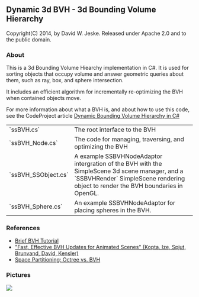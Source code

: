 ## Dynamic 3d BVH - 3d Bounding Volume Hierarchy

Copyright(C) 2014, by David W. Jeske. Released under Apache 2.0 and to the public domain.

### About

This is a 3d Bounding Volume Hiearchy implementation in C#. It is used for sorting objects that occupy 
volume and answer geometric queries about them, such as ray, box, and sphere intersection. 

It includes an efficient algorithm for incrementally re-optimizing the BVH when contained objects move. 

For more information about what a BVH is, and about how to use this code, see the CodeProject article [Dynamic Bounding Volume Hierarchy in C#](https://www.codeproject.com/Articles/832957/Dynamic-Bounding-Volume-Hiearchy-in-Csharp)

<table>
<tr>
<td>`ssBVH.cs`</td>
<td> The root interface to the BVH </td></tr>
<tr>
<td>`ssBVH_Node.cs`</td>
<td> The code for managing, traversing, and optimizing the BVH </td></tr>
<tr>
<td>`ssBVH_SSObject.cs`</td>
<td> A example SSBVHNodeAdaptor intergration of the BVH with the SimpleScene 3d scene manager, and a `SSBVHRender` SimpleScene rendering object to render the BVH boundaries in OpenGL. </td></tr>
<tr>
<td>`ssBVH_Sphere.cs`</td>
<td> An example SSBVHNodeAdaptor for placing spheres in the BVH.</td></tr>
</table>

### References

* [Brief BVH Tutorial](http://www.3dmuve.com/3dmblog/?p=182)
* ["Fast, Effective BVH Updates for Animated Scenes" (Kopta, Ize, Spjut, Brunvand, David, Kensler)](https://github.com/jeske/SimpleScene/blob/master/SimpleScene/Util/ssBVH/docs/BVH_fast_effective_updates_for_animated_scenes.pdf)
* [Space Partitioning: Octree vs. BVH](http://thomasdiewald.com/blog/?p=1488)

### Pictures

<img src="https://www.codeproject.com/KB/openGL/832957/Screen_Shot_2014-11-15_at_9.42.26_AM.png">
